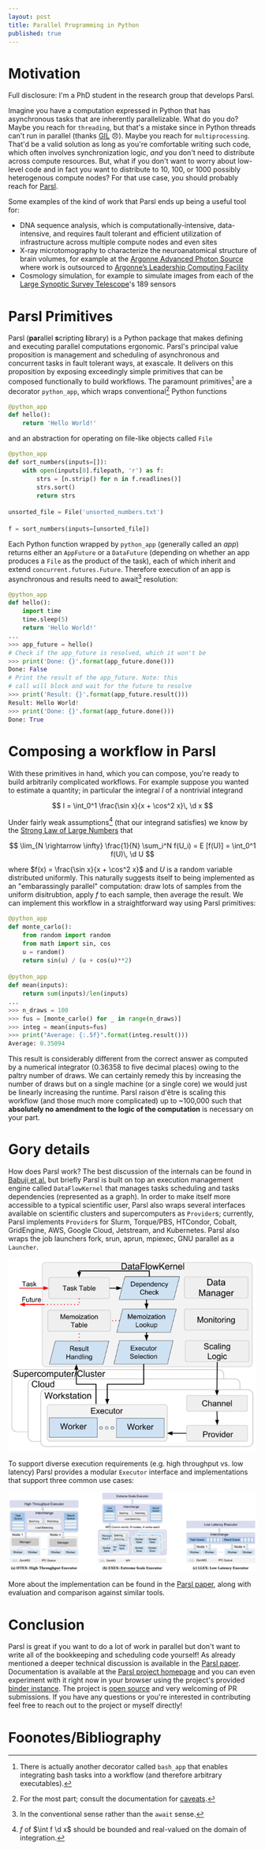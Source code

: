 ```yaml
---
layout: post
title: Parallel Programming in Python
published: true
---
```


# Motivation

Full disclosure: I'm a PhD student in the research group that develops Parsl.

Imagine you have a computation expressed in Python that has asynchronous tasks that are inherently parallelizable.
What do you do? 
Maybe you reach for `threading`, but that's a mistake since in Python threads can't run in parallel (thanks [GIL](https://en.wikipedia.org/wiki/Global_interpreter_lock) 😠).
Maybe you reach for `multiprocessing`. 
That'd be a valid solution as long as you're comfortable writing such code, which often involves synchronization logic, *and* you don't need to distribute across compute resources.
But, what if you don't want to worry about low-level code and in fact you want to distribute to 10, 100, or 1000 possibly heterogenous compute nodes?
For that use case, you should probably reach for [Parsl](https://parsl-project.org/).

Some examples of the kind of work that Parsl ends up being a useful tool for: 

* DNA sequence analysis, which is computationally-intensive, data-intensive, and requires fault tolerant and efficient utilization of infrastructure across multiple compute nodes and even sites
* X-ray microtomography to characterize the neuroanatomical structure of brain volumes, for example at the [Argonne Advanced Photon Source](https://www.aps.anl.gov/Imaging) where work is outsourced to [Argonne’s Leadership Computing Facility](https://www.alcf.anl.gov/)
* Cosmology simulation, for example to simulate images from each of the [Large Synoptic Survey Telescope](https://www.lsst.org/)'s 189 sensors 


# Parsl Primitives

Parsl (**par**allel **s**cripting **l**ibrary) is a Python package that makes defining and executing parallel computations ergonomic. 
Parsl's principal value proposition is management and scheduling of asynchronous and concurrent tasks in fault tolerant ways, at exascale.
It delivers on this proposition by exposing exceedingly simple primitives that can be composed functionally to build workflows.
The paramount primitives[^2] are a decorator `python_app`, which wraps conventional[^1] Python functions

```python
@python_app
def hello():
    return 'Hello World!'
```

and an abstraction for operating on file-like objects called `File`

```python
@python_app
def sort_numbers(inputs=[]):
    with open(inputs[0].filepath, 'r') as f:
        strs = [n.strip() for n in f.readlines()]
        strs.sort()
        return strs

unsorted_file = File('unsorted_numbers.txt')

f = sort_numbers(inputs=[unsorted_file])
```

Each Python function wrapped by `python_app` (generally called an *app*) returns either an `AppFuture` or a `DataFuture` (depending on whether an app produces a `File` as the product of the task), each of which inherit and extend `concurrent.futures.Future`.
Therefore execution of an app is asynchronous and results need to await[^3] resolution:

```python
@python_app
def hello():
    import time
    time.sleep(5)
    return 'Hello World!'
...
>>> app_future = hello()
# Check if the app_future is resolved, which it won't be
>>> print('Done: {}'.format(app_future.done()))
Done: False
# Print the result of the app_future. Note: this
# call will block and wait for the future to resolve
>>> print('Result: {}'.format(app_future.result()))
Result: Hello World!
>>> print('Done: {}'.format(app_future.done()))
Done: True
```

# Composing a workflow in Parsl

With these primitives in hand, which you can compose, you're ready to build arbitrarily complicated workflows.
For example suppose you wanted to estimate a quantity; in particular the integral $I$ of a nontrivial integrand

$$
    I = \int_0^1 \frac{\sin x}{x + \cos^2 x}\, \d x
$$

Under fairly weak assumptions[^4] (that our integrand satisfies) we know by the [Strong Law of Large Numbers](https://en.wikipedia.org/wiki/Law_of_large_numbers#Strong_law) that 

$$
   \lim_{N \rightarrow \infty} \frac{1}{N} \sum_i^N f(U_i) = E [f(U)] = \int_0^1 f(U)\, \d U
$$

where $f(x) =  \frac{\sin x}{x + \cos^2 x}$ and $U$ is a random variable distributed uniformly.
This naturally suggests itself to being implemented as an "embarassingly parallel" computation: draw lots of samples from the uniform disitrubtion, apply $f$ to each sample, then average the result.
We can implement this workflow in a straightforward way using Parsl primitives:

```python
@python_app
def monte_carlo():
    from random import random
    from math import sin, cos
    u = random()
    return sin(u) / (u + cos(u)**2)

@python_app
def mean(inputs):
    return sum(inputs)/len(inputs)
...
>>> n_draws = 100
>>> fus = [monte_carlo() for _ in range(n_draws)]
>>> integ = mean(inputs=fus)
>>> print("Average: {:.5f}".format(integ.result()))
Average: 0.35094
```

This result is considerably different from the correct answer as computed by a numerical integrator (0.36358 to five decimal places) owing to the paltry number of draws. 
We can certainly remedy this by increasing the number of draws but on a single machine (or a single core) we would just be linearly increasing the runtime.
Parsl raison d'être is scaling this workflow (and those much more complicated) up to ~100,000 such that **absolutely no amendment to the logic of the computation** is necessary on your part.

# Gory details

How does Parsl work?
The best discussion of the internals can be found in [Babuji et al.](https://dl.acm.org/doi/10.1145/3307681.3325400) but briefly Parsl is built on top an execution management engine called `DataFlowKernel` that manages tasks scheduling and tasks dependencies (represented as a graph).
In order to make itself more accessible to a typical scientific user, Parsl also wraps several interfaces available on scientific clusters and supercomputers as `Provider`s; currently, Parsl implements `Provider`s for Slurm, Torque/PBS, HTCondor, Cobalt, GridEngine, AWS, Google Cloud, Jetstream, and Kubernetes.
Parsl also wraps the job launchers fork, srun, aprun, mpiexec, GNU parallel as a `Launcher`.

<p align="center">
  <img src="/images/dataflowkernel.png"/>
</p>

To support diverse execution requirements (e.g. high throughput vs. low latency) Parsl provides a modular `Executor` interface and implementations that support three common use cases: 

<p align="center">
  <img src="/images/executors.png"/>
</p>

More about the implementation can be found in the [Parsl paper](https://dl.acm.org/doi/10.1145/3307681.3325400), along with evaluation and comparison against similar tools.

# Conclusion 

Parsl is great if you want to do a lot of work in parallel but don't want to write all of the bookkeeping and scheduling code yourself! 
As already mentioned a deeper technical discussion is available in the [Parsl paper](https://dl.acm.org/doi/10.1145/3307681.3325400).
Documentation is available at the [Parsl project homepage](https://parsl.readthedocs.io/en/stable/) and you can even experiment with it right now in your browser using the project's provided [binder instance](https://mybinder.org/v2/gh/Parsl/parsl-tutorial/master).
The project is [open source](https://github.com/Parsl/parsl) and very welcoming of PR submissions.
If you have any questions or you're interested in contributing feel free to reach out to the project or myself directly!


# Foonotes/Bibliography

[^1]: For the most part; consult the documentation for [caveats](https://parsl.readthedocs.io/en/stable/userguide/overview.html#parameter-passing).
[^2]: There is actually another decorator called `bash_app` that enables integrating bash tasks into a workflow (and therefore arbitrary executables).
[^3]: In the conventional sense rather than the `await` sense.
[^4]: $f$ of $\int f \d x$ should be bounded and real-valued on the domain of integration.
